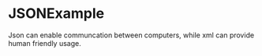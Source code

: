 # JSONExample
Json can enable communcation between computers, while xml can provide human friendly usage.

